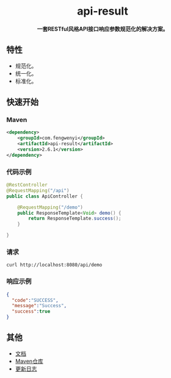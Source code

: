 <h1 align="center">
    api-result
</h1>

<p align="center">
	<strong>一套RESTful风格API接口响应参数规范化的解决方案。</strong>
</p>


## 特性

- 规范化。
- 统一化。
- 标准化。


## 快速开始

### Maven

```xml
<dependency>
    <groupId>com.fengwenyi</groupId>
    <artifactId>api-result</artifactId>
    <version>2.6.1</version>
</dependency>
```

### 代码示例

```java
@RestController
@RequestMapping("/api")
public class ApiController {

    @RequestMapping("/demo")
    public ResponseTemplate<Void> demo() {
        return ResponseTemplate.success();
    }

}
```

### 请求

```shell
curl http://localhost:8080/api/demo
```

### 响应示例
```json
{
  "code":"SUCCESS",
  "message":"Success",
  "success":true
}
```

## 其他

- [文档](https://github.com/fengwenyi/api-result/wiki)
- [Maven仓库](https://mvnrepository.com/artifact/com.fengwenyi/api-result) 
- [更新日志](LOG.md) 

